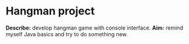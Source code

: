 # Hangman project
**Describe:** develop hangman game with console interface.
**Aim:** remind myself Java basics and try to do something new.

